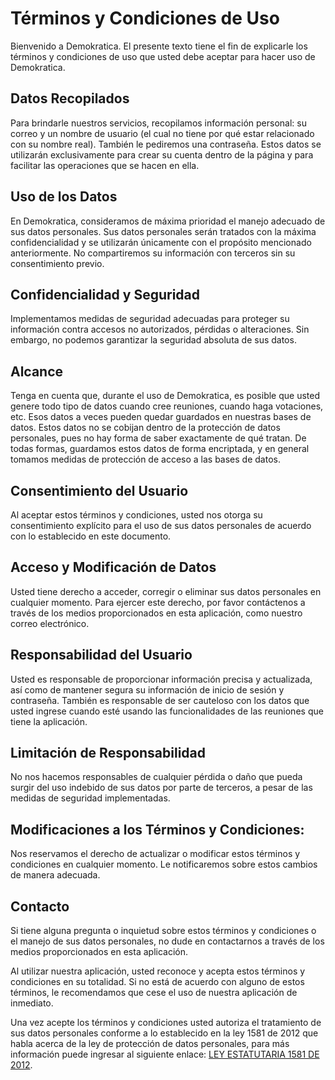 # Términos y Condiciones de Uso

Bienvenido a Demokratica. El presente texto tiene el fin de explicarle los términos y condiciones de uso que usted debe aceptar para hacer uso de Demokratica.


## Datos Recopilados

Para brindarle nuestros servicios, recopilamos información personal: su correo y un nombre de usuario (el cual no tiene por qué estar relacionado con su nombre real). También le pediremos una contraseña. Estos datos se utilizarán exclusivamente para crear su cuenta dentro de la página y para facilitar las operaciones que se hacen en ella.


## Uso de los Datos

En Demokratica, consideramos de máxima prioridad el manejo adecuado de sus datos personales. Sus datos personales serán tratados con la máxima confidencialidad y se utilizarán únicamente con el propósito mencionado anteriormente. No compartiremos su información con terceros sin su consentimiento previo.


## Confidencialidad y Seguridad

Implementamos medidas de seguridad adecuadas para proteger su información contra accesos no autorizados, pérdidas o alteraciones. Sin embargo, no podemos garantizar la seguridad absoluta de sus datos.


## Alcance

Tenga en cuenta que, durante el uso de Demokratica, es posible que usted genere todo tipo de datos cuando cree reuniones, cuando haga votaciones, etc. Esos datos a veces pueden quedar guardados en nuestras bases de datos. Estos datos no se cobijan dentro de la protección de datos personales, pues no hay forma de saber exactamente de qué tratan. De todas formas, guardamos estos datos de forma encriptada, y en general tomamos medidas de protección de acceso a las bases de datos.


## Consentimiento del Usuario

Al aceptar estos términos y condiciones, usted nos otorga su consentimiento explícito para el uso de sus datos personales de acuerdo con lo establecido en este documento.


## Acceso y Modificación de Datos

Usted tiene derecho a acceder, corregir o eliminar sus datos personales en cualquier momento. Para ejercer este derecho, por favor contáctenos a través de los medios proporcionados en esta aplicación, como nuestro correo electrónico.


## Responsabilidad del Usuario

Usted es responsable de proporcionar información precisa y actualizada, así como de mantener segura su información de inicio de sesión y contraseña. También es responsable de ser cauteloso con los datos que usted ingrese cuando esté usando las funcionalidades de las reuniones que tiene la aplicación.


## Limitación de Responsabilidad

No nos hacemos responsables de cualquier pérdida o daño que pueda surgir del uso indebido de sus datos por parte de terceros, a pesar de las medidas de seguridad implementadas.


## Modificaciones a los Términos y Condiciones:

Nos reservamos el derecho de actualizar o modificar estos términos y condiciones en cualquier momento. Le notificaremos sobre estos cambios de manera adecuada.


## Contacto

Si tiene alguna pregunta o inquietud sobre estos términos y condiciones o el manejo de sus datos personales, no dude en contactarnos a través de los medios proporcionados en esta aplicación.

Al utilizar nuestra aplicación, usted reconoce y acepta estos términos y condiciones en su totalidad. Si no está de acuerdo con alguno de estos términos, le recomendamos que cese el uso de nuestra aplicación de inmediato.

Una vez acepte los términos y condiciones usted autoriza el tratamiento de sus datos personales conforme a lo establecido en la ley 1581 de 2012 que habla acerca de la ley de protección de datos personales, para más información puede ingresar al siguiente enlace: [LEY ESTATUTARIA 1581 DE 2012](https://www.funcionpublica.gov.co/eva/gestornormativo/norma.php?i=49981).